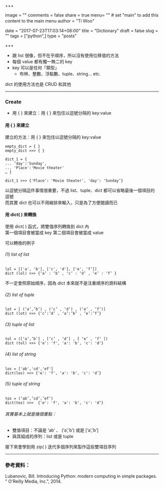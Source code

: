 +++

image = ""
comments = false
share = true
menu= ""		# set "main" to add this content to the main menu
author = "Ti Ｗoo"

date =  "2017-07-23T17:03:14+08:00"
title =  "Dictionary"
draft =  false
slug =  ""
tags = ["python",]
type = "posts"

+++

* 跟 list 很像，但不在乎順序，所以沒有使用位移值的方法
* 每個 value 都有獨一無二的 key
* key  可以是任何「類型」
    * 布林、整數、浮點數、tuple、string... etc.

dict 的使用方法也是 CRUD 和其他

<!--more-->

---

### Create
-  用 { } 來建立：用 { } 來包住以逗號分隔的 key:value


#### 用 { } 來建立
建立的方法：用 { } 來包住以逗號分隔的 key:value
```
empty_dict = { }
empty_dict >>> { }

dict_1 = {
... 'day':'Sunday',
... 'Place':'Movie theater'
… }

dict_1 >>> {'Place': 'Movie theater', 'day': 'Sunday’}
```

以逗號分隔這件事情很重要，不過 list、tuple、dict 都可以省略最後一個項目的逗號  
而其實 dict 也可以不用縮排來輸入，只是為了方便閱讀而已  


#### 用 dict( ) 來轉換

使用 dict( ) 函式，將雙值序列轉換到 dict 內  
第一個項目會被當成 key 第二個項目會被當成 value  

可以轉換的例子  
###### (1) list of list  
```
lol = [['a', 'b'], ['c', 'd'], ['e', 'f’]]
dict (lol) >>> {‘a’ : ‘b’ , ‘c’ : ‘d’ , ‘e’ : ‘f’ } 
```
不一定會照原始順序，因為 dict 本來就不是注重順序的資料結構

###### (2) list of tuple 
``` 
lot = [ (‘a’,’b’) , (‘c’ , ‘d’) , (‘e’ , ‘f’)]
dict (lot) >>> {‘c’:’d’ , ‘a’:’b’ , ‘e’:’f’}
```

###### (3) tuple of list
```
tol = ([‘a’,’b’] , [‘c’ , ‘d’] , [ ‘e’ , ‘f’ ])
dict (tol) >>> {'e': 'f', 'a': 'b', 'c': 'd'}
```

###### (4) list of string
```
los = ['ab','cd','ef']
dict(los) >>> {'e': 'f', 'a': 'b', 'c': 'd’}
```

###### (5) tuple of string
```
tos = (‘ab’,’cd’,’ef’)
dict(tos) >>>  {'e': 'f', 'a': 'b', 'c': 'd’}
```

###### 其實基本上就是幾個重點：
* 雙值項目：不論是 ‘ab’  、 (‘a’,’b’) 或是 [‘a’,’b’]
* 與其組成的序列：list 或是 tuple
  
接下來會學到用 zip( ) 迭代多個序列來製作這些雙項目序列  

---

### 參考資料：
Lubanovic, Bill. Introducing Python: modern computing in simple packages. " O'Reilly Media, Inc.", 2014.

